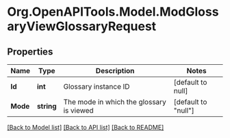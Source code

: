 # Org.OpenAPITools.Model.ModGlossaryViewGlossaryRequest

## Properties

Name | Type | Description | Notes
------------ | ------------- | ------------- | -------------
**Id** | **int** | Glossary instance ID | [default to null]
**Mode** | **string** | The mode in which the glossary is viewed | [default to "null"]

[[Back to Model list]](../README.md#documentation-for-models) [[Back to API list]](../README.md#documentation-for-api-endpoints) [[Back to README]](../README.md)

